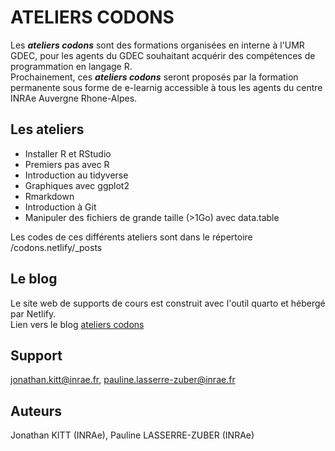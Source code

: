 # ATELIERS CODONS


Les _**ateliers codons**_ sont des formations organisées en interne à l'UMR GDEC, pour les agents du GDEC souhaitant acquérir des compétences de programmation en langage R.  
Prochainement, ces _**ateliers codons**_ seront proposés par la formation permanente sous forme de e-learnig accessible à tous les agents du centre INRAe Auvergne Rhone-Alpes.  

## Les ateliers 

- Installer R et RStudio
- Premiers pas avec R  
- Introduction au tidyverse  
- Graphiques avec ggplot2
- Rmarkdown
- Introduction à Git
- Manipuler des fichiers de grande taille (>1Go) avec data.table  

Les codes de ces différents ateliers sont dans le répertoire /codons.netlify/_posts  

## Le blog

Le site web de supports de cours est construit avec l'outil quarto et hébergé par Netlify.  
Lien vers le blog [ateliers codons](https://ateliers-codons.netlify.app/)

## Support  
jonathan.kitt@inrae.fr, pauline.lasserre-zuber@inrae.fr


## Auteurs
Jonathan KITT (INRAe), Pauline LASSERRE-ZUBER (INRAe)  
